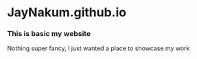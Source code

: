 # JayNakum.github.io
### This is basic my website
Nothing super fancy, I just wanted a place to showcase my work
